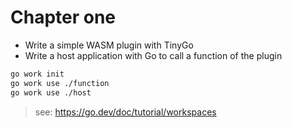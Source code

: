 # Chapter one

- Write a simple WASM plugin with TinyGo
- Write a host application with Go to call a function of the plugin


```bash
go work init
go work use ./function
go work use ./host
```
> see: https://go.dev/doc/tutorial/workspaces

